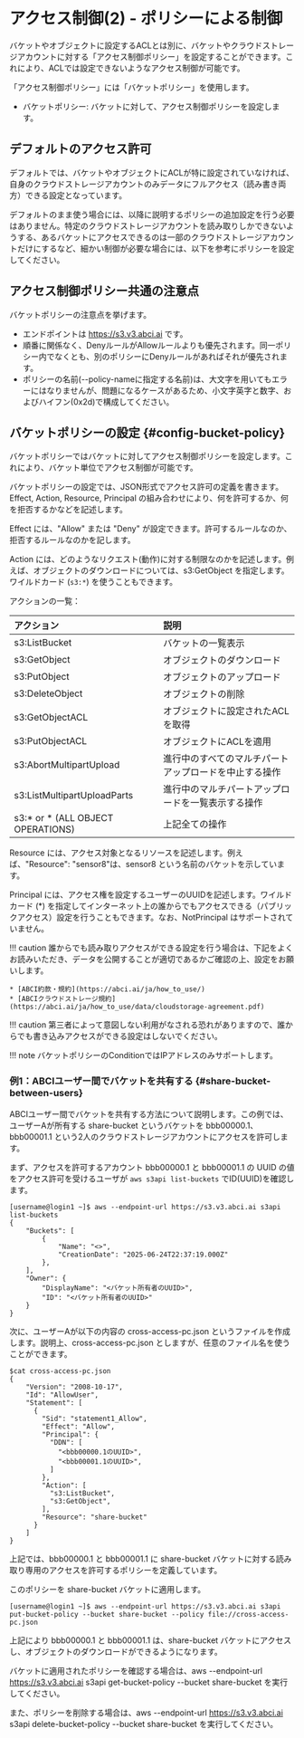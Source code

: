 # アクセス制御(2) - ポリシーによる制御

バケットやオブジェクトに設定するACLとは別に、バケットやクラウドストレージアカウントに対する「アクセス制御ポリシー」を設定することができます。これにより、ACLでは設定できないようなアクセス制御が可能です。

「アクセス制御ポリシー」には「バケットポリシー」を使用します。

* バケットポリシー: バケットに対して、アクセス制御ポリシーを設定します。

## デフォルトのアクセス許可

デフォルトでは、バケットやオブジェクトにACLが特に設定されていなければ、自身のクラウドストレージアカウントのみデータにフルアクセス（読み書き両方）できる設定となっています。

デフォルトのまま使う場合には、以降に説明するポリシーの追加設定を行う必要はありません。特定のクラウドストレージアカウントを読み取りしかできないようする、あるバケットにアクセスできるのは一部のクラウドストレージアカウントだけにするなど、細かい制御が必要な場合には、以下を参考にポリシーを設定してください。

## アクセス制御ポリシー共通の注意点

バケットポリシーの注意点を挙げます。

* エンドポイントは https://s3.v3.abci.ai です。
* 順番に関係なく、DenyルールがAllowルールよりも優先されます。同一ポリシー内でなくとも、別のポリシーにDenyルールがあればそれが優先されます。
* ポリシーの名前(--policy-nameに指定する名前)は、大文字を用いてもエラーにはなりませんが、問題になるケースがあるため、小文字英字と数字、およびハイフン(0x2d)で構成してください。

## バケットポリシーの設定 {#config-bucket-policy}

バケットポリシーではバケットに対してアクセス制御ポリシーを設定します。これにより、バケット単位でアクセス制御が可能です。

バケットポリシーの設定では、JSON形式でアクセス許可の定義を書きます。Effect, Action, Resource, Principal の組み合わせにより、何を許可するか、何を拒否するかなどを記述します。

Effect には、"Allow" または "Deny" が設定できます。許可するルールなのか、拒否するルールなのかを記します。

Action には、どのようなリクエスト(動作)に対する制限なのかを記述します。例えば、オブジェクトのダウンロードについては、s3:GetObject を指定します。ワイルドカード (`s3:*`) を使うこともできます。

アクションの一覧：

| アクション | 説明 |
| :-- | :-- |
|s3:ListBucket                     |バケットの一覧表示|
|s3:GetObject	                  |オブジェクトのダウンロード|
|s3:PutObject	                  |オブジェクトのアップロード|
|s3:DeleteObject	                  |オブジェクトの削除|
|s3:GetObjectACL	                  |オブジェクトに設定されたACLを取得|
|s3:PutObjectACL	                  |オブジェクトにACLを適用|
|s3:AbortMultipartUpload           |進行中のすべてのマルチパートアップロードを中止する操作|
|s3:ListMultipartUploadParts       |進行中のマルチパートアップロードを一覧表示する操作|
|s3:* or * (ALL OBJECT OPERATIONS) |上記全ての操作|


Resource には、アクセス対象となるリソースを記述します。例えば、"Resource": "sensor8"は、sensor8 という名前のバケットを示しています。

Principal には、アクセス権を設定するユーザーのUUIDを記述します。ワイルドカード (*) を指定してインターネット上の誰からでもアクセスできる（パブリックアクセス）設定を行うこともできます。なお、NotPrincipal はサポートされていません。

!!! caution
    誰からでも読み取りアクセスができる設定を行う場合は、下記をよくお読みいただき、データを公開することが適切であるかご確認の上、設定をお願いします。
    
    * [ABCI約款・規約](https://abci.ai/ja/how_to_use/)
    * [ABCIクラウドストレージ規約](https://abci.ai/ja/how_to_use/data/cloudstorage-agreement.pdf)

!!! caution
    第三者によって意図しない利用がなされる恐れがありますので、誰からでも書き込みアクセスができる設定はしないでください。

!!! note
    バケットポリシーのConditionではIPアドレスのみサポートします。

### 例1：ABCIユーザー間でバケットを共有する {#share-bucket-between-users}

ABCIユーザー間でバケットを共有する方法について説明します。この例では、ユーザーAが所有する share-bucket というバケットを bbb00000.1、bbb00001.1 という2人のクラウドストレージアカウントにアクセスを許可します。

まず、アクセスを許可するアカウント bbb00000.1 と bbb00001.1 の UUID の値をアクセス許可を受けるユーザが `aws s3api list-buckets` でID(UUID)を確認します。

```
[username@login1 ~]$ aws --endpoint-url https://s3.v3.abci.ai s3api list-buckets
{
    "Buckets": [
        {
            "Name": "<>",
            "CreationDate": "2025-06-24T22:37:19.000Z"
        },
    ],
    "Owner": {
        "DisplayName": "<バケット所有者のUUID>",
        "ID": "<バケット所有者のUUID>"
    }
}
```

次に、ユーザーAが以下の内容の cross-access-pc.json というファイルを作成します。説明上、cross-access-pc.json としますが、任意のファイル名を使うことができます。

```
$cat cross-access-pc.json
{
    "Version": "2008-10-17",
    "Id": "AllowUser",
    "Statement": [
      {
        "Sid": "statement1_Allow",
        "Effect": "Allow",
        "Principal": {
          "DDN": [
            "<bbb00000.1のUUID>",
            "<bbb00001.1のUUID>",
          ]
        },
        "Action": [
          "s3:ListBucket",
          "s3:GetObject",
        ],
        "Resource": "share-bucket"
      }
    ]
}
```

上記では、bbb00000.1 と bbb00001.1 に share-bucket バケットに対する読み取り専用のアクセスを許可するポリシーを定義しています。

このポリシーを share-bucket バケットに適用します。

```
[username@login1 ~]$ aws --endpoint-url https://s3.v3.abci.ai s3api put-bucket-policy --bucket share-bucket --policy file://cross-access-pc.json
```

上記により bbb00000.1 と bbb00001.1 は、share-bucket バケットにアクセスし、オブジェクトのダウンロードができるようになります。

バケットに適用されたポリシーを確認する場合は、aws --endpoint-url https://s3.v3.abci.ai s3api get-bucket-policy --bucket share-bucket を実行してください。

また、ポリシーを削除する場合は、aws --endpoint-url https://s3.v3.abci.ai s3api delete-bucket-policy --bucket share-bucket を実行してください。

